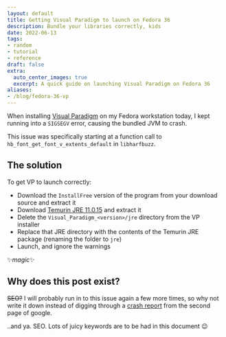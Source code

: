 ```yaml
---
layout: default
title: Getting Visual Paradigm to launch on Fedora 36
description: Bundle your libraries correctly, kids
date: 2022-06-13
tags:
- random
- tutorial
- reference
draft: false
extra:
  auto_center_images: true
  excerpt: A quick guide on launching Visual Paradigm on Fedora 36
aliases:
- /blog/fedora-36-vp
---
```


When installing [Visual Paradigm](https://www.visual-paradigm.com/) on my Fedora workstation today, I kept running into a `SIGSEGV` error, causing the bundled JVM to crash.

This issue was specifically starting at a function call to `hb_font_get_font_v_extents_default` in `libharfbuzz`.

## The solution

To get VP to launch correctly:

- Download the `InstallFree` version of the program from your download source and extract it
- Download [Temurin JRE 11.0.15](https://github.com/adoptium/temurin11-binaries/releases/download/jdk-11.0.15%2B10/OpenJDK11U-jre_x64_linux_hotspot_11.0.15_10.tar.gz) and extract it
- Delete the `Visual_Paradigm_<version>/jre` directory from the VP installer
- Replace that JRE directory with the contents of the Temurin JRE package (renaming the folder to `jre`)
- Launch, and ignore the warnings

:sparkles:*magic*:sparkles:

## Why does this post exist?

~~SEO?~~ I will probably run in to this issue again a few more times, so why not write it down instead of digging through a [crash report](https://forums.visual-paradigm.com/t/visual-paradigm-crashes-on-fedora-36/17562/5) from the second page of google.

..and ya. SEO. Lots of juicy keywords are to be had in this document 😉
